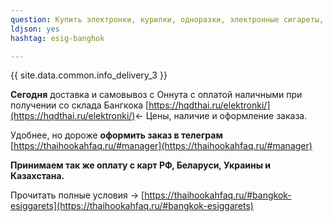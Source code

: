 ```yaml
---
question: Купить электронки, курилки, одноразки, электронные сигареты, вейпы в Бангкоке
ldjson: yes
hashtag: esig-banghok

---
```


{{ site.data.common.info_delivery_3 }}

**Сегодня** доставка и самовывоз с Оннута с оплатой наличными при получении со склада Бангкока [https://hqdthai.ru/elektronki/](https://hqdthai.ru/elektronki/)<- Цены, наличие и оформление заказа.

Удобнее, но дороже **оформить заказ в телеграм** [https://thaihookahfaq.ru/#manager](https://thaihookahfaq.ru/#manager)

**Принимаем так же оплату с карт РФ, Беларуси, Украины и Казахстана.**

Прочитать полные условия -> [https://thaihookahfaq.ru/#bangkok-esiggarets](https://thaihookahfaq.ru/#bangkok-esiggarets)
